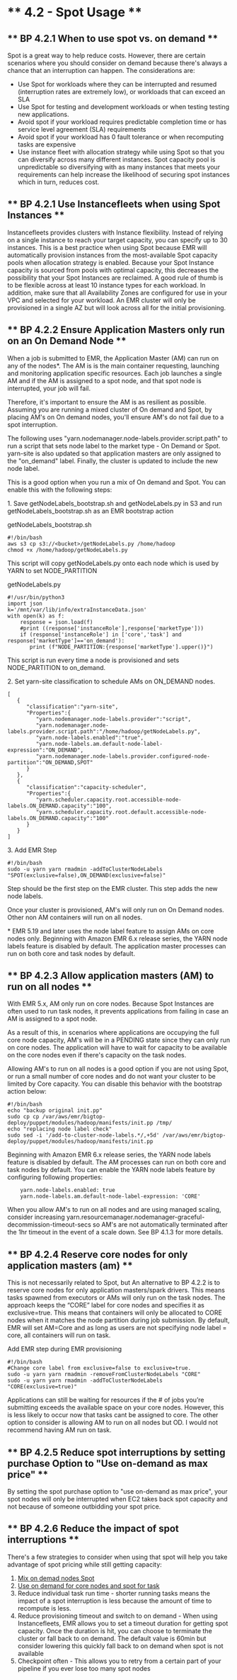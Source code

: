 # ** 4.2 - Spot Usage **

## ** BP 4.2.1 When to use spot vs. on demand **
Spot is a great way to help reduce costs. However, there are certain scenarios where you should consider on demand because there's always a chance that an interruption can happen. The considerations are: 

* Use Spot for workloads where they can be interrupted and resumed (interruption rates are extremely low), or workloads that can exceed an SLA
* Use Spot for testing and development workloads or when testing testing new applications. 
* Avoid spot if your workload requires predictable completion time or has service level agreement (SLA) requirements
* Avoid spot if your workload has 0 fault tolerance or when recomputing tasks are expensive
* Use instance fleet with allocation strategy while using Spot so that you can diversify across many different instances. Spot capacity pool is unpredictable so diversifying with as many instances that meets your requirements can help increase the likelihood of securing spot instances which in turn, reduces cost. 

## ** BP 4.2.1 Use Instancefleets when using Spot Instances **

Instancefleets provides clusters with Instance flexibility. Instead of relying on a single instance to reach your target capacity, you can specify up to 30 instances. This is a best practice when using Spot because EMR will automatically provision instances from the most-available Spot capacity pools when allocation strategy is enabled. Because your Spot Instance capacity is sourced from pools with optimal capacity, this decreases the possibility that your Spot Instances are reclaimed. A good rule of thumb is to be flexible across at least 10 instance types for each workload. In addition, make sure that all Availability Zones are configured for use in your VPC and selected for your workload. An EMR cluster will only be provisioned in a single AZ but will look across all for the initial provisioning. 

## ** BP 4.2.2 Ensure Application Masters only run on an On Demand Node **

When a job is submitted to EMR, the Application Master (AM) can run on any of the nodes\*. The AM is is the main container requesting, launching and monitoring application specific resources. Each job launches a single AM and if the AM is assigned to a spot node, and that spot node is interrupted, your job will fail. 

Therefore, it's important to ensure the AM is as resilient as possible. Assuming you are running a mixed cluster of On demand and Spot, by placing AM's on On demand nodes, you'll ensure AM's do not fail due to a spot interruption.

The following uses "yarn.nodemanager.node-labels.provider.script.path" to run a script that sets node label to the market type - On Demand or Spot. yarn-site is also updated so that application masters are only assigned to the "on_demand" label. Finally, the cluster is updated to include the new node label. 

This is a good option when you run a mix of On demand and Spot. You can enable this with the following steps:


1\. Save getNodeLabels_bootstrap.sh and getNodeLabels.py in S3 and run getNodeLabels_bootstrap.sh as an EMR bootstrap action

getNodeLabels_bootstrap.sh 
```
#!/bin/bash
aws s3 cp s3://<bucket>/getNodeLabels.py /home/hadoop
chmod +x /home/hadoop/getNodeLabels.py
```

This script will copy getNodeLabels.py onto each node which is used by YARN to set NODE_PARTITION

getNodeLabels.py
```
#!/usr/bin/python3
import json
k='/mnt/var/lib/info/extraInstanceData.json'
with open(k) as f:
    response = json.load(f)
    #print ((response['instanceRole'],response['marketType']))
    if (response['instanceRole'] in ['core','task'] and response['marketType']=='on_demand'):
       print (f"NODE_PARTITION:{response['marketType'].upper()}")
```

This script is run every time a node is provisioned and sets NODE_PARTITION to on_demand. 

2\. Set yarn-site classification to schedule AMs on ON_DEMAND nodes.
```
[
   {
      "classification":"yarn-site",
      "Properties":{
         "yarn.nodemanager.node-labels.provider":"script",
         "yarn.nodemanager.node-labels.provider.script.path":"/home/hadoop/getNodeLabels.py",
         "yarn.node-labels.enabled":"true",
         "yarn.node-labels.am.default-node-label-expression":"ON_DEMAND",
         "yarn.nodemanager.node-labels.provider.configured-node-partition":"ON_DEMAND,SPOT"
      }
   },
   {
      "classification":"capacity-scheduler",
      "Properties":{
         "yarn.scheduler.capacity.root.accessible-node-labels.ON_DEMAND.capacity":"100",
         "yarn.scheduler.capacity.root.default.accessible-node-labels.ON_DEMAND.capacity":"100"
      }
   }   
]
```
3\. Add EMR Step 

```
#!/bin/bash
sudo -u yarn yarn rmadmin -addToClusterNodeLabels "SPOT(exclusive=false),ON_DEMAND(exclusive=false)"
```
Step should be the first step on the EMR cluster. This step adds the new node labels. 

Once your cluster is provisioned, AM's will only run on On Demand nodes. Other non AM containers will run on all nodes. 

\* EMR 5.19 and later uses the node label feature to assign AMs on core nodes only. Beginning with Amazon EMR 6.x release series, the YARN node labels feature is disabled by default. The application master processes can run on both core and task nodes by default. 


## ** BP 4.2.3 Allow application masters (AM) to run on all nodes  **

With EMR 5.x, AM only run on core nodes. Because Spot Instances are often used to run task nodes, it prevents applications from failing in case an AM is assigned to a spot node. 

As a result of this, in scenarios where applications are occupying the full core node capacity, AM's will be in a PENDING state since they can only run on core nodes. The application will have to wait for capacity to be available on the core nodes even if there's capacity on the task  nodes. 

Allowing AM's to run on all nodes is a good option if you are not using Spot, or run a small number of core nodes and do not want your cluster to be limited by Core capacity. You can disable this behavior with the bootstrap action below:

```
#!/bin/bash 
echo "backup original init.pp"
sudo cp cp /var/aws/emr/bigtop-deploy/puppet/modules/hadoop/manifests/init.pp /tmp/
echo "replacing node label check"
sudo sed -i '/add-to-cluster-node-labels.*/,+5d' /var/aws/emr/bigtop-deploy/puppet/modules/hadoop/manifests/init.pp

```

Beginning with Amazon EMR 6.x release series, the YARN node labels feature is disabled by default. The AM processes can run on both core and task nodes by default. You can enable the YARN node labels feature by configuring following properties:
```
    yarn.node-labels.enabled: true
    yarn.node-labels.am.default-node-label-expression: 'CORE'
```

When you allow AM's to run on all nodes and are using managed scaling, consider increasing yarn.resourcemanager.nodemanager-graceful-decommission-timeout-secs so AM's are not automatically terminated after the 1hr timeout in the event of a scale down. See BP 4.1.3 for more details. 

## ** BP 4.2.4 Reserve core nodes for only application masters (am) **

This is not necessarily related to Spot, but An alternative to BP 4.2.2 is to reserve core nodes for only application masters/spark drivers. This means tasks spawned from executors or AMs will only run on the task nodes. The approach keeps the “CORE” label for core nodes and specifies it as exclusive=true. This means that containers will only be allocated to CORE nodes when it matches the node partition during job submission. By default, EMR will set AM=Core and as long as users are not specifying node label = core, all containers will run on task.
 
Add EMR step during EMR provisioning
```
#!/bin/bash
#Change core label from exclusive=false to exclusive=true.
sudo -u yarn yarn rmadmin -removeFromClusterNodeLabels "CORE"
sudo -u yarn yarn rmadmin -addToClusterNodeLabels "CORE(exclusive=true)"
``` 
Applications can still be waiting for resources if the # of jobs you’re submitting exceeds the available space on your core nodes. However, this is less likely to occur now that tasks cant be assigned to core.
The other option to consider is allowing AM to run on all nodes but OD. I would not recommend having AM run on task.

## ** BP 4.2.5 Reduce spot interruptions by setting purchase Option to "Use on-demand as max price" **

By setting the spot purchase option to "use on-demand as max price", your spot nodes will only be interrupted when EC2 takes back spot capacity and not because of someone outbidding your spot price. 

## ** BP 4.2.6 Reduce the impact of spot interruptions **

There's a few strategies to consider when using that spot will help you take advantage of spot pricing while still getting capacity:

1. [Mix on demad nodes Spot](https://aws.github.io/aws-emr-best-practices/cost_optimization/best_practices/#bp-19-mix-on-demand-and-spot-instances)
2. [Use on demand for core nodes and spot for task](https://aws.github.io/aws-emr-best-practices/reliability/best_practices/#bp-25-use-on-demand-for-core-nodes-and-spot-for-task)
3. Reduce individual task run time - shorter running tasks means the impact of a spot interruption is less because the amount of time to recompute is less. 
4. Reduce provisioning timeout and switch to on demand - When using Instancefleets, EMR allows you to set a timeout duration for getting spot capacity. Once the duration is hit, you can choose to terminate the cluster or fall back to on demand. The default value is 60min but consider lowering this quickly fall back to on demand when spot is not available
5. Checkpoint often - This allows you to retry from a certain part of your pipeline if you ever lose too many spot nodes 








